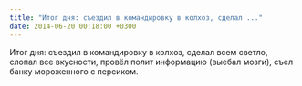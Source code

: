 ```yaml
---
title: "Итог дня: съездил в командировку в колхоз, сделал ..."
date: 2014-06-20 00:18:00 +0300
---
```


Итог дня: съездил в командировку в колхоз, сделал всем светло, слопал все вкусности, провёл полит информацию (выебал мозги), съел банку мороженного с персиком.

